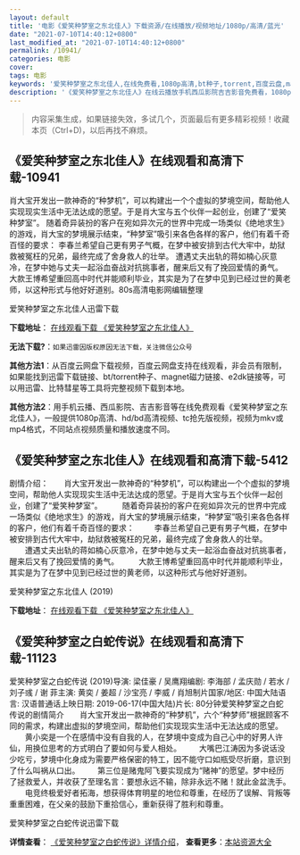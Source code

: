 ```yaml
---
layout: default
title: '电影《爱笑种梦室之东北佳人》下载资源/在线播放/视频地址/1080p/高清/蓝光'
date: "2021-07-10T14:40:12+0800"
last_modified_at: "2021-07-10T14:40:12+0800"
permalink: /10941/
categories: 电影
cover:
tags: 电影
keywords: '爱笑种梦室之东北佳人,在线免费看,1080p高清,bt种子,torrent,百度云盘,magnet,磁力链,迅雷下载资源'
description: '《爱笑种梦室之东北佳人》在线云播放手机西瓜影院吉吉影音免费看，1080p高清bd/hd未删减完整版和tc抢先枪版，mkv/mp4格式，附带bt/torrent种子、magnet/磁力链、百度云盘、网盘资源迅雷下载链接'
---
```


>内容采集生成，如果链接失效，多试几个，页面最后有更多精彩视频！收藏本页（Ctrl+D)，以后再找不麻烦。


## 《爱笑种梦室之东北佳人》在线观看和高清下载-10941

肖大宝开发出一款神奇的“种梦机”，可以构建出一个个虚拟的梦境空间，帮助他人实现现实生活中无法达成的愿望。于是肖大宝与五个伙伴一起创业，创建了“爱笑种梦室”。 随着奇异装扮的客户在宛如异次元的世界中完成一场类似《绝地求生》的游戏，肖大宝的梦境展示结束，“种梦室”吸引来各色各样的客户，他们有着千奇百怪的要求： 李春兰希望自己更有男子气概，在梦中被安排到古代大牢中，劫狱救被冤枉的兄弟，最终完成了舍身救人的壮举。 遭遇丈夫出轨的蒋如楠心灰意冷，在梦中她与丈夫一起浴血奋战对抗挑事者，醒来后又有了挽回爱情的勇气。 大款王博希望重回高中时代并能顺利毕业，其实是为了在梦中见到已经过世的黄老师，以这种形式与他好好道别。80s高清电影网编辑整理


爱笑种梦室之东北佳人迅雷下载

**下载地址**： [在线观看下载 《爱笑种梦室之东北佳人》](https://www.993dy.com//vod-detail-id-35771.html) 


**无法下载?**：`如果迅雷因版权原因无法下载，关注微信公众号 `

**其他方法1**：从百度云网盘下载视频，百度云网盘支持在线观看，非会员有限制，如果能找到迅雷下载链接、bt/torrent种子、magnet磁力链接、e2dk链接等，可以用迅雷、比特彗星等工具将完整视频下载到本地。

**其他方法2**：用手机云播、西瓜影院、吉吉影音等在线免费观看《爱笑种梦室之东北佳人》，一般提供1080p高清、hd/bd高清视频、tc抢先版视频，视频为mkv或mp4格式，不同站点视频质量和播放速度不同。


## 《爱笑种梦室之东北佳人》在线观看和高清下载-5412

剧情介绍：　　肖大宝开发出一款神奇的“种梦机”，可以构建出一个个虚拟的梦境空间，帮助他人实现现实生活中无法达成的愿望。于是肖大宝与五个伙伴一起创业，创建了“爱笑种梦室”。  　　随着奇异装扮的客户在宛如异次元的世界中完成一场类似《绝地求生》的游戏，肖大宝的梦境展示结束，“种梦室”吸引来各色各样的客户，他们有着千奇百怪的要求：  　　李春兰希望自己更有男子气概，在梦中被安排到古代大牢中，劫狱救被冤枉的兄弟，最终完成了舍身救人的壮举。  　　遭遇丈夫出轨的蒋如楠心灰意冷，在梦中她与丈夫一起浴血奋战对抗挑事者，醒来后又有了挽回爱情的勇气。  　　大款王博希望重回高中时代并能顺利毕业，其实是为了在梦中见到已经过世的黄老师，以这种形式与他好好道别。


爱笑种梦室之东北佳人 (2019)

**下载地址**： [在线观看下载 《爱笑种梦室之东北佳人》](https://www.btbtdy.me/btdy/dy16286.html) 


## 《爱笑种梦室之白蛇传说》在线观看和高清下载-11123

爱笑种梦室之白蛇传说 (2019)导演: 梁佳豪 / 吴鹰翔编剧: 李海部 / 孟庆勋 / 若水 / 刘子彧 / 谢 菲主演: 黄奕 / 姜超 / 沙宝亮 / 李威 / 肖旭制片国家/地区: 中国大陆语言: 汉语普通话上映日期: 2019-06-17(中国大陆)片长: 80分钟爱笑种梦室之白蛇传说的剧情简介　　肖大宝开发出一款神奇的“种梦机”，六个“种梦师”根据顾客不同的需求，构建出虚拟的梦境空间，帮助他们实现现实生活中无法达成的愿望。 　　黄小奕是一个在感情中没有自我的人，在梦境中变成为自己心中的好男人许仙，用换位思考的方式明白了要如何与爱人相处。 　　大嘴巴江涛因为多说话没少吃亏，梦境中化身成为需要严格保密的特工，因不能守口如瓶受尽折磨，意识到了什么叫祸从口出。 　　第三位是赌鬼阿飞要实现成为“赌神”的愿望。梦中经历了拯救爱人，并收获了至理名言：要想永远不输，除非永远不赌！就此金盆洗手。 　　电竞终极爱好者拓海，想获得体育明星的地位和尊重，在经历了误解、背叛等重重困难，在父亲的鼓励下重拾信心，重新获得了胜利和尊重。


爱笑种梦室之白蛇传说迅雷下载

**详情查看**： [《爱笑种梦室之白蛇传说》详情介绍](/movie/11123/)， **查看更多**：[本站资源大全](/movie/t/all/)

